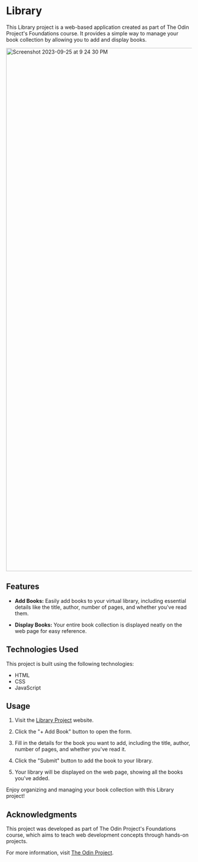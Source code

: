 # Library

This Library project is a web-based application created as part of The Odin Project's Foundations course. It provides a simple way to manage your book collection by allowing you to add and display books.

<img width="1422" alt="Screenshot 2023-09-25 at 9 24 30 PM" src="https://github.com/vndlgd/library/assets/46804151/dde773ee-7f31-495e-9676-174e15ac63f4">

## Features

- **Add Books:** Easily add books to your virtual library, including essential details like the title, author, number of pages, and whether you've read them.

- **Display Books:** Your entire book collection is displayed neatly on the web page for easy reference.

## Technologies Used

This project is built using the following technologies:

- HTML
- CSS
- JavaScript

## Usage

1. Visit the [Library Project](https://vndlgd.github.io/library/) website.

2. Click the "+ Add Book" button to open the form.

3. Fill in the details for the book you want to add, including the title, author, number of pages, and whether you've read it.

4. Click the "Submit" button to add the book to your library.

5. Your library will be displayed on the web page, showing all the books you've added.

Enjoy organizing and managing your book collection with this Library project!

## Acknowledgments

This project was developed as part of The Odin Project's Foundations course, which aims to teach web development concepts through hands-on projects. 

For more information, visit [The Odin Project](https://www.theodinproject.com/lessons/node-path-javascript-library).
